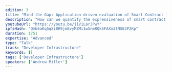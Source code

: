 ```yaml
---
edition: 3
title: "Mind the Gap: Application-driven evaluation of Smart Contract languages"
description: "How can we quantify the expressiveness of smart contract programming languages? In this talk I’ll present research conducted over the past two years that answers this question with an application driven approach. We take several well-known applications as case studies (a random coin flipping gadget, fair off-chain multiparty computations, and payment channel networks), and attempt to implement them in both Bitcoin script (UTXO-based) and in Ethereum (contract-based). In each setting, we find that the UTXO-based framework requires additional asymptotic overhead compared to Ethereum (either time, computing power, or locked-up collateral). These case studies can therefore serve as a benchmark suite for evaluating new languages as well."
youtubeUrl: "https://youtu.be/jiV1LarJPwY"
ipfsHash: "Qmb6aKq5q8i8R9jm8vyMZMi1w5nmRQkSFAXn3tNSE3P2Kp"
duration: 1751
expertise: "Advanced"
type: "Talk"
track: "Developer Infrastructure"
keywords: []
tags: ['Developer Infrastructure']
speakers: ['Andrew Miller']
---
```

